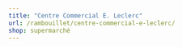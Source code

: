 ```yaml
---
title: "Centre Commercial E. Leclerc"
url: /rambouillet/centre-commercial-e-leclerc/
shop: supermarché
---
```

